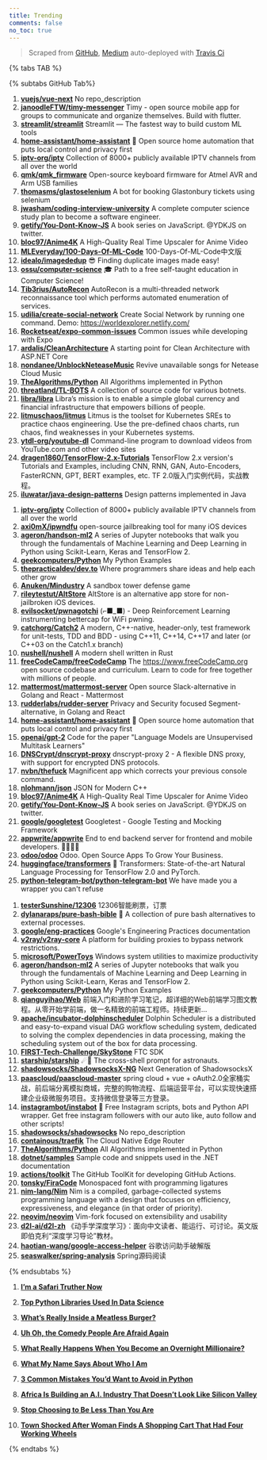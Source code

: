 ```yaml
---
title: Trending
comments: false
no_toc: true
---
```


> Scraped from [GitHub](https://github.com/trending), [Medium](https://medium.com/topic/popular)
auto-deployed with [Travis Ci](https://travis-ci.org/)

{% tabs TAB %}
<!-- tab GitHub -->
{% subtabs GitHub Tab%}
<!-- tab Daily -->
1. [**vuejs/vue-next**](https://github.com/vuejs/vue-next)
No repo_description
2. [**janoodleFTW/timy-messenger**](https://github.com/janoodleFTW/timy-messenger)
Timy - open source mobile app for groups to communicate and organize themselves. Build with flutter.
3. [**streamlit/streamlit**](https://github.com/streamlit/streamlit)
Streamlit — The fastest way to build custom ML tools
4. [**home-assistant/home-assistant**](https://github.com/home-assistant/home-assistant)
🏡 Open source home automation that puts local control and privacy first
5. [**iptv-org/iptv**](https://github.com/iptv-org/iptv)
Collection of 8000+ publicly available IPTV channels from all over the world
6. [**qmk/qmk_firmware**](https://github.com/qmk/qmk_firmware)
Open-source keyboard firmware for Atmel AVR and Arm USB families
7. [**thomasms/glastoselenium**](https://github.com/thomasms/glastoselenium)
A bot for booking Glastonbury tickets using selenium
8. [**jwasham/coding-interview-university**](https://github.com/jwasham/coding-interview-university)
A complete computer science study plan to become a software engineer.
9. [**getify/You-Dont-Know-JS**](https://github.com/getify/You-Dont-Know-JS)
A book series on JavaScript. @YDKJS on twitter.
10. [**bloc97/Anime4K**](https://github.com/bloc97/Anime4K)
A High-Quality Real Time Upscaler for Anime Video
11. [**MLEveryday/100-Days-Of-ML-Code**](https://github.com/MLEveryday/100-Days-Of-ML-Code)
100-Days-Of-ML-Code中文版
12. [**idealo/imagededup**](https://github.com/idealo/imagededup)
😎 Finding duplicate images made easy!
13. [**ossu/computer-science**](https://github.com/ossu/computer-science)
🎓 Path to a free self-taught education in Computer Science!
14. [**Tib3rius/AutoRecon**](https://github.com/Tib3rius/AutoRecon)
AutoRecon is a multi-threaded network reconnaissance tool which performs automated enumeration of services.
15. [**udilia/create-social-network**](https://github.com/udilia/create-social-network)
Create Social Network by running one command. Demo: https://worldexplorer.netlify.com/
16. [**Rocketseat/expo-common-issues**](https://github.com/Rocketseat/expo-common-issues)
Common issues while developing with Expo
17. [**ardalis/CleanArchitecture**](https://github.com/ardalis/CleanArchitecture)
A starting point for Clean Architecture with ASP.NET Core
18. [**nondanee/UnblockNeteaseMusic**](https://github.com/nondanee/UnblockNeteaseMusic)
Revive unavailable songs for Netease Cloud Music
19. [**TheAlgorithms/Python**](https://github.com/TheAlgorithms/Python)
All Algorithms implemented in Python
20. [**threatland/TL-BOTS**](https://github.com/threatland/TL-BOTS)
A collection of source code for various botnets.
21. [**libra/libra**](https://github.com/libra/libra)
Libra’s mission is to enable a simple global currency and financial infrastructure that empowers billions of people.
22. [**litmuschaos/litmus**](https://github.com/litmuschaos/litmus)
Litmus is the toolset for Kubernetes SREs to practice chaos engineering. Use the pre-defined chaos charts, run chaos, find weaknesses in your Kubernetes systems.
23. [**ytdl-org/youtube-dl**](https://github.com/ytdl-org/youtube-dl)
Command-line program to download videos from YouTube.com and other video sites
24. [**dragen1860/TensorFlow-2.x-Tutorials**](https://github.com/dragen1860/TensorFlow-2.x-Tutorials)
TensorFlow 2.x version's Tutorials and Examples, including CNN, RNN, GAN, Auto-Encoders, FasterRCNN, GPT, BERT examples, etc. TF 2.0版入门实例代码，实战教程。
25. [**iluwatar/java-design-patterns**](https://github.com/iluwatar/java-design-patterns)
Design patterns implemented in Java
<!-- endtab -->
<!-- tab Weekly -->
1. [**iptv-org/iptv**](https://github.com/iptv-org/iptv)
Collection of 8000+ publicly available IPTV channels from all over the world
2. [**axi0mX/ipwndfu**](https://github.com/axi0mX/ipwndfu)
open-source jailbreaking tool for many iOS devices
3. [**ageron/handson-ml2**](https://github.com/ageron/handson-ml2)
A series of Jupyter notebooks that walk you through the fundamentals of Machine Learning and Deep Learning in Python using Scikit-Learn, Keras and TensorFlow 2.
4. [**geekcomputers/Python**](https://github.com/geekcomputers/Python)
My Python Examples
5. [**thepracticaldev/dev.to**](https://github.com/thepracticaldev/dev.to)
Where programmers share ideas and help each other grow
6. [**Anuken/Mindustry**](https://github.com/Anuken/Mindustry)
A sandbox tower defense game
7. [**rileytestut/AltStore**](https://github.com/rileytestut/AltStore)
AltStore is an alternative app store for non-jailbroken iOS devices.
8. [**evilsocket/pwnagotchi**](https://github.com/evilsocket/pwnagotchi)
(⌐■_■) - Deep Reinforcement Learning instrumenting bettercap for WiFi pwning.
9. [**catchorg/Catch2**](https://github.com/catchorg/Catch2)
A modern, C++-native, header-only, test framework for unit-tests, TDD and BDD - using C++11, C++14, C++17 and later (or C++03 on the Catch1.x branch)
10. [**nushell/nushell**](https://github.com/nushell/nushell)
A modern shell written in Rust
11. [**freeCodeCamp/freeCodeCamp**](https://github.com/freeCodeCamp/freeCodeCamp)
The https://www.freeCodeCamp.org open source codebase and curriculum. Learn to code for free together with millions of people.
12. [**mattermost/mattermost-server**](https://github.com/mattermost/mattermost-server)
Open source Slack-alternative in Golang and React - Mattermost
13. [**rudderlabs/rudder-server**](https://github.com/rudderlabs/rudder-server)
Privacy and Security focused Segment-alternative, in Golang and React
14. [**home-assistant/home-assistant**](https://github.com/home-assistant/home-assistant)
🏡 Open source home automation that puts local control and privacy first
15. [**openai/gpt-2**](https://github.com/openai/gpt-2)
Code for the paper "Language Models are Unsupervised Multitask Learners"
16. [**DNSCrypt/dnscrypt-proxy**](https://github.com/DNSCrypt/dnscrypt-proxy)
dnscrypt-proxy 2 - A flexible DNS proxy, with support for encrypted DNS protocols.
17. [**nvbn/thefuck**](https://github.com/nvbn/thefuck)
Magnificent app which corrects your previous console command.
18. [**nlohmann/json**](https://github.com/nlohmann/json)
JSON for Modern C++
19. [**bloc97/Anime4K**](https://github.com/bloc97/Anime4K)
A High-Quality Real Time Upscaler for Anime Video
20. [**getify/You-Dont-Know-JS**](https://github.com/getify/You-Dont-Know-JS)
A book series on JavaScript. @YDKJS on twitter.
21. [**google/googletest**](https://github.com/google/googletest)
Googletest - Google Testing and Mocking Framework
22. [**appwrite/appwrite**](https://github.com/appwrite/appwrite)
End to end backend server for frontend and mobile developers. 👩‍💻👨‍💻
23. [**odoo/odoo**](https://github.com/odoo/odoo)
Odoo. Open Source Apps To Grow Your Business.
24. [**huggingface/transformers**](https://github.com/huggingface/transformers)
🤗 Transformers: State-of-the-art Natural Language Processing for TensorFlow 2.0 and PyTorch.
25. [**python-telegram-bot/python-telegram-bot**](https://github.com/python-telegram-bot/python-telegram-bot)
We have made you a wrapper you can't refuse
<!-- endtab -->
<!-- tab Monthly -->
1. [**testerSunshine/12306**](https://github.com/testerSunshine/12306)
12306智能刷票，订票
2. [**dylanaraps/pure-bash-bible**](https://github.com/dylanaraps/pure-bash-bible)
📖 A collection of pure bash alternatives to external processes.
3. [**google/eng-practices**](https://github.com/google/eng-practices)
Google's Engineering Practices documentation
4. [**v2ray/v2ray-core**](https://github.com/v2ray/v2ray-core)
A platform for building proxies to bypass network restrictions.
5. [**microsoft/PowerToys**](https://github.com/microsoft/PowerToys)
Windows system utilities to maximize productivity
6. [**ageron/handson-ml2**](https://github.com/ageron/handson-ml2)
A series of Jupyter notebooks that walk you through the fundamentals of Machine Learning and Deep Learning in Python using Scikit-Learn, Keras and TensorFlow 2.
7. [**geekcomputers/Python**](https://github.com/geekcomputers/Python)
My Python Examples
8. [**qianguyihao/Web**](https://github.com/qianguyihao/Web)
前端入门和进阶学习笔记，超详细的Web前端学习图文教程。从零开始学前端，做一名精致的前端工程师。持续更新...
9. [**apache/incubator-dolphinscheduler**](https://github.com/apache/incubator-dolphinscheduler)
Dolphin Scheduler is a distributed and easy-to-expand visual DAG workflow scheduling system, dedicated to solving the complex dependencies in data processing, making the scheduling system out of the box for data processing.
10. [**FIRST-Tech-Challenge/SkyStone**](https://github.com/FIRST-Tech-Challenge/SkyStone)
FTC SDK
11. [**starship/starship**](https://github.com/starship/starship)
☄🌌️ The cross-shell prompt for astronauts.
12. [**shadowsocks/ShadowsocksX-NG**](https://github.com/shadowsocks/ShadowsocksX-NG)
Next Generation of ShadowsocksX
13. [**paascloud/paascloud-master**](https://github.com/paascloud/paascloud-master)
spring cloud + vue + oAuth2.0全家桶实战，前后端分离模拟商城，完整的购物流程、后端运营平台，可以实现快速搭建企业级微服务项目。支持微信登录等三方登录。
14. [**instagrambot/instabot**](https://github.com/instagrambot/instabot)
🐙 Free Instagram scripts, bots and Python API wrapper. Get free instagram followers with our auto like, auto follow and other scripts!
15. [**shadowsocks/shadowsocks**](https://github.com/shadowsocks/shadowsocks)
No repo_description
16. [**containous/traefik**](https://github.com/containous/traefik)
The Cloud Native Edge Router
17. [**TheAlgorithms/Python**](https://github.com/TheAlgorithms/Python)
All Algorithms implemented in Python
18. [**dotnet/samples**](https://github.com/dotnet/samples)
Sample code and snippets used in the .NET documentation
19. [**actions/toolkit**](https://github.com/actions/toolkit)
The GitHub ToolKit for developing GitHub Actions.
20. [**tonsky/FiraCode**](https://github.com/tonsky/FiraCode)
Monospaced font with programming ligatures
21. [**nim-lang/Nim**](https://github.com/nim-lang/Nim)
Nim is a compiled, garbage-collected systems programming language with a design that focuses on efficiency, expressiveness, and elegance (in that order of priority).
22. [**neovim/neovim**](https://github.com/neovim/neovim)
Vim-fork focused on extensibility and usability
23. [**d2l-ai/d2l-zh**](https://github.com/d2l-ai/d2l-zh)
《动手学深度学习》：面向中文读者、能运行、可讨论。英文版即伯克利“深度学习导论”教材。
24. [**haotian-wang/google-access-helper**](https://github.com/haotian-wang/google-access-helper)
谷歌访问助手破解版
25. [**seaswalker/spring-analysis**](https://github.com/seaswalker/spring-analysis)
Spring源码阅读
<!-- endtab -->
{% endsubtabs %}
<!-- endtab --><!-- tab Medium -->
1. [**I’m a Safari Truther Now**](https://onezero.medium.com/im-a-safari-truther-now-978558e42989?source=topic_page---------------------------20)

2. [**Top Python Libraries Used In Data Science**](https://towardsdatascience.com/top-python-libraries-used-in-data-science-a58e90f1b4ba?source=topic_page---------0------------------1)

3. [**What’s Really Inside a Meatless Burger?**](https://elemental.medium.com/whats-in-meatless-burgers-a-nutritional-fact-check-481c3af2f39c?source=topic_page---------1------------------1)

4. [**Uh Oh, the Comedy People Are Afraid Again**](https://gen.medium.com/i-regret-to-inform-you-the-comedians-are-filling-their-big-diapers-again-b20152ba45ac?source=topic_page---------2------------------1)

5. [**What Really Happens When You Become an Overnight Millionaire?**](https://marker.medium.com/what-really-happens-when-you-become-an-overnight-millionaire-acac42990175?source=topic_page---------4------------------1)

6. [**What My Name Says About Who I Am**](https://zora.medium.com/what-my-name-says-about-who-i-am-2f6b7182365d?source=topic_page---------5------------------1)

7. [**3 Common Mistakes You’d Want to Avoid in Python**](https://medium.com/better-programming/3-common-mistakes-youd-want-to-avoid-in-python-6210f4d56310?source=topic_page---------6------------------1)

8. [**Africa Is Building an A.I. Industry That Doesn’t Look Like Silicon Valley**](https://onezero.medium.com/africa-is-building-an-a-i-industry-that-doesnt-look-like-silicon-valley-72198eba706d?source=topic_page---------7------------------1)

9. [**Stop Choosing to Be Less Than You Are**](https://humanparts.medium.com/why-youre-addicted-to-being-an-inferior-version-of-yourself-d24c1e64e691?source=topic_page---------8------------------1)

10. [**Town Shocked After Woman Finds A Shopping Cart That Had Four Working Wheels**](https://medium.com/happy-space-cats/town-shocked-after-woman-finds-a-shopping-cart-that-had-four-working-wheels-8a4320da569b?source=topic_page---------9------------------1)

<!-- endtab -->
{% endtabs %}
